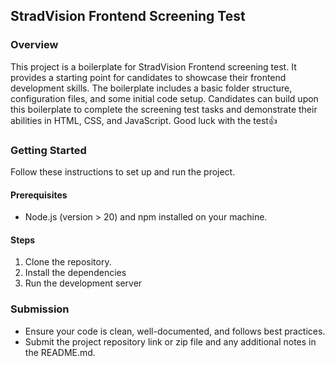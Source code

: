 ## StradVision Frontend Screening Test

### Overview

This project is a boilerplate for StradVision Frontend screening test. It provides a starting point for candidates to showcase their frontend development skills. The boilerplate includes a basic folder structure, configuration files, and some initial code setup. Candidates can build upon this boilerplate to complete the screening test tasks and demonstrate their abilities in HTML, CSS, and JavaScript. Good luck with the test👍

### Getting Started

Follow these instructions to set up and run the project.

#### Prerequisites

- Node.js (version > 20) and npm installed on your machine.

#### Steps

1. Clone the repository.
2. Install the dependencies
3. Run the development server

### Submission

- Ensure your code is clean, well-documented, and follows best practices.
- Submit the project repository link or zip file and any additional notes in the README.md.
